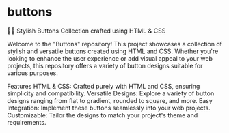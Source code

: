 # buttons
🔘💥 Stylish Buttons Collection crafted using HTML & CSS

Welcome to the "Buttons" repository! This project showcases a collection of stylish and versatile buttons created using HTML and CSS. 
Whether you're looking to enhance the user experience or add visual appeal to your web projects, this repository offers a variety of button designs suitable for various purposes.

Features
HTML & CSS: Crafted purely with HTML and CSS, ensuring simplicity and compatibility.
Versatile Designs: Explore a variety of button designs ranging from flat to gradient, rounded to square, and more.
Easy Integration: Implement these buttons seamlessly into your web projects.
Customizable: Tailor the designs to match your project's theme and requirements.
